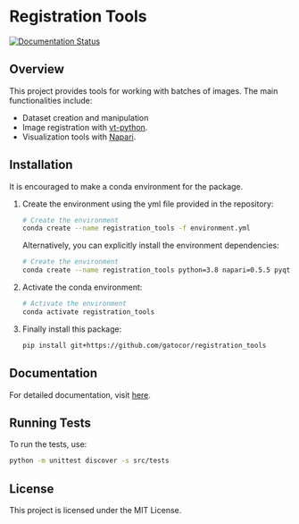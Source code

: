 # Registration Tools

[![Documentation Status](https://img.shields.io/badge/docs-passing-brightgreen)](https://gatocor.github.io/registration_tools/)

## Overview

This project provides tools for working with batches of images. The main functionalities include:

- Dataset creation and manipulation
- Image registration with [vt-python](https://gitlab.inria.fr/morpheme/vt-python). 
- Visualization tools with [Napari](https://napari.org).

## Installation

It is encouraged to make a conda environment for the package.

1. Create the environment using the yml file provided in the repository:

    ```bash
    # Create the environment
    conda create --name registration_tools -f environment.yml
    ```

    Alternatively, you can explicitly install the environment dependencies:

    ```bash
    # Create the environment
    conda create --name registration_tools python=3.8 napari=0.5.5 pyqt=5.15.9 scikit-image=0.25.0 vt-python=1.3.1 -c morpheme -c conda-forge
    ```

2. Activate the conda environment:

    ```bash
    # Activate the environment
    conda activate registration_tools
    ```

3. Finally install this package:

    ```bash
    pip install git+https://github.com/gatocor/registration_tools
    ```

## Documentation

For detailed documentation, visit [here](https://gatocor.github.io/registration_tools/).

## Running Tests

To run the tests, use:

```bash
python -m unittest discover -s src/tests
```

## License

This project is licensed under the MIT License.
